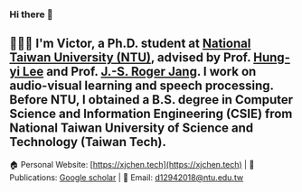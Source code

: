 ### Hi there 👋 
👨🏼‍💻 I'm Victor, a Ph.D. student at [National Taiwan University (NTU)](https://www.ntu.edu.tw/english/), advised by Prof. [Hung-yi Lee](https://speech.ee.ntu.edu.tw/~hylee/index.html) and Prof. [J.-S. Roger Jang](https://scholar.google.com/citations?user=xPAxmk0AAAAJ&hl=en). I work on audio-visual learning and speech processing. Before NTU, I obtained a B.S. degree in Computer Science and Information Engineering (CSIE) from National Taiwan University of Science and Technology (Taiwan Tech).
-----------------------------
🏠 Personal Website: [https://xjchen.tech](https://xjchen.tech) | 📖 Publications: [Google scholar](https://scholar.google.com/citations?user=ZDVOXd4AAAAJ&hl=en) | 📩 Email: [d12942018@ntu.edu.tw](d12942018@ntu.edu.tw)

